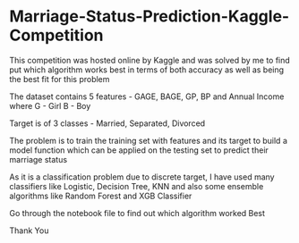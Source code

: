 # Marriage-Status-Prediction-Kaggle-Competition

This competition was hosted online by Kaggle and was solved by me to find put which algorithm works best in terms of both accuracy as well as being the best fit for this problem

The dataset contains 5 features - GAGE, BAGE, GP, BP and Annual Income where G - Girl B - Boy

Target is of 3 classes - Married, Separated, Divorced

The problem is to train the training set with features and its target to build a model function which can be applied on the testing set to predict their marriage status

As it is a classification problem due to discrete target, I have used many classifiers like Logistic, Decision Tree, KNN and also some ensemble algorithms like Random Forest and XGB Classifier

Go through the notebook file to find out which algorithm worked Best

Thank You
